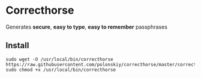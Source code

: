 # Correcthorse

Generates **secure**, **easy to type**, **easy to remember** passphrases

## Install

```
sudo wget -O /usr/local/bin/correcthorse https://raw.githubusercontent.com/polonskiy/correcthorse/master/correcthorse
sudo chmod +x /usr/local/bin/correcthorse
```
